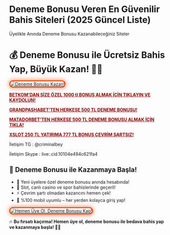 # Deneme Bonusu Veren En Güvenilir Bahis Siteleri (2025 Güncel Liste)
Üyelikle Anında Deneme Bonusu Kazanabileceğiniz Siteler
<h1>💰 Deneme Bonusu ile Ücretsiz Bahis Yap, Büyük Kazan! 🎯🔥</h1>

<a href="https://cutt.ly/ze5DePku" title="Deneme Bonusu Kazan!">
  <img src="https://i.ibb.co/5K7Ks6w/zzzz3.gif" alt="Deneme Bonusu Kazan!" style="max-width: 100%; border: 3px solid #ff4500; border-radius: 15px; box-shadow: 0px 0px 15px rgba(255, 69, 0, 0.8);">
</a>

<p> <a href="https://cutt.ly/ze5DePku" style="color: #8b0000; font-weight: bold;">BETKOM'DAN SİZE ÖZEL 1000 tl BONUS ALMAK İÇİN TIKLAYIN VE KAYDOLUN!</a></p>

<p> <a href="https://shortir.online/forksly" style="color: #8b0000; font-weight: bold;">GRANDPASHABET'TEN HERKESE 500 TL DENEME BONUSU!</a></p>

<p> <a href="https://cutt.ly/xri9ci3i" style="color: #8b0000; font-weight: bold;">MATADORBET'TEN HERKESE 500 TL DENEME BONUSU ALMAK İÇİN TIKLA!</a></p>

<p> <a href="https://cutt.ly/Mrqdjph7" style="color: #8b0000; font-weight: bold;">XSLOT 250 TL YATIRIMA 777 TL BONUS ÇEVRİM ŞARTSIZ!</a></p>

İletişim TG : @criminalbey <p>
İletişim Skype : live:.cid.10104e494c621fa4

<h2>🚀 Deneme Bonusu ile Kazanmaya Başla!</h2>
<ul>
  <li>🎁 Yeni üyelere özel deneme bonusu anında hesabında!</li>
  <li>🎲 Slot, canlı casino ve spor bahislerinde geçerli!</li>
  <li>⚡️ Çevrim şartı olmadan kazancını hemen çek!</li>
  <li>📱 %100 mobil uyumlu – her yerden kolayca giriş yap!</li>
</ul>

<a href="https://cutt.ly/ze5DePku" title="Hemen Üye Ol, Deneme Bonusu Kap!">
  <img src="https://i.ibb.co/5K7Ks6w/zzzz3.gif" alt="Hemen Üye Ol, Deneme Bonusu Kap!" style="max-width: 100%; border: 3px solid #ff4500; border-radius: 15px; box-shadow: 0px 0px 15px rgba(255, 69, 0, 0.8);">
</a>

<p>🔥 <strong>Bu fırsatı kaçırma! Hemen üye ol, deneme bonusu ile bedava bahis yap ve kazanmaya başla! 🚀💸</strong></p>

<meta name="description" content="Deneme bonusu fırsatını yakala! Hemen üye ol, ücretsiz bahis yap, büyük kazançların tadını çıkar!">
